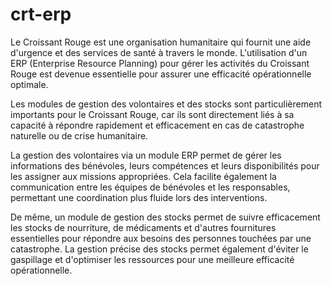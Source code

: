 # crt-erp
Le Croissant Rouge est une organisation humanitaire qui fournit une aide d'urgence et des services de santé à travers le monde. L'utilisation d'un ERP (Enterprise Resource Planning) pour gérer les activités du Croissant Rouge est devenue essentielle pour assurer une efficacité opérationnelle optimale.

Les modules de gestion des volontaires et des stocks sont particulièrement importants pour le Croissant Rouge, car ils sont directement liés à sa capacité à répondre rapidement et efficacement en cas de catastrophe naturelle ou de crise humanitaire.

La gestion des volontaires via un module ERP permet de gérer les informations des bénévoles, leurs compétences et leurs disponibilités pour les assigner aux missions appropriées. Cela facilite également la communication entre les équipes de bénévoles et les responsables, permettant une coordination plus fluide lors des interventions.

De même, un module de gestion des stocks permet de suivre efficacement les stocks de nourriture, de médicaments et d'autres fournitures essentielles pour répondre aux besoins des personnes touchées par une catastrophe. La gestion précise des stocks permet également d'éviter le gaspillage et d'optimiser les ressources pour une meilleure efficacité opérationnelle.
